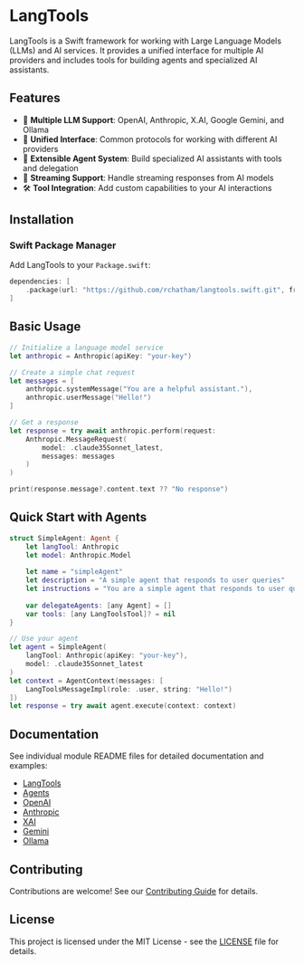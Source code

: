 # LangTools

LangTools is a Swift framework for working with Large Language Models (LLMs) and AI services. It provides a unified interface for multiple AI providers and includes tools for building agents and specialized AI assistants.

## Features

- 🤖 **Multiple LLM Support**: OpenAI, Anthropic, X.AI, Google Gemini, and Ollama
- 🔧 **Unified Interface**: Common protocols for working with different AI providers
- 🤝 **Extensible Agent System**: Build specialized AI assistants with tools and delegation
- 📝 **Streaming Support**: Handle streaming responses from AI models
- 🛠️ **Tool Integration**: Add custom capabilities to your AI interactions

## Installation

### Swift Package Manager

Add LangTools to your `Package.swift`:

```swift
dependencies: [
    .package(url: "https://github.com/rchatham/langtools.swift.git", from: "0.1.0")
]
```

## Basic Usage

```swift
// Initialize a language model service
let anthropic = Anthropic(apiKey: "your-key")

// Create a simple chat request
let messages = [
    anthropic.systemMessage("You are a helpful assistant."),
    anthropic.userMessage("Hello!")
]

// Get a response
let response = try await anthropic.perform(request: 
    Anthropic.MessageRequest(
        model: .claude35Sonnet_latest,
        messages: messages
    )
)

print(response.message?.content.text ?? "No response")
```

## Quick Start with Agents

```swift
struct SimpleAgent: Agent {
    let langTool: Anthropic
    let model: Anthropic.Model
    
    let name = "simpleAgent"
    let description = "A simple agent that responds to user queries"
    let instructions = "You are a simple agent that responds to user queries."
    
    var delegateAgents: [any Agent] = []
    var tools: [any LangToolsTool]? = nil
}

// Use your agent
let agent = SimpleAgent(
    langTool: Anthropic(apiKey: "your-key"), 
    model: .claude35Sonnet_latest
)
let context = AgentContext(messages: [
    LangToolsMessageImpl(role: .user, string: "Hello!")
])
let response = try await agent.execute(context: context)
```

## Documentation

See individual module README files for detailed documentation and examples:

- [LangTools](Sources/LangTools/README.md)
- [Agents](Sources/Agents/README.md)
- [OpenAI](Sources/OpenAI/README.md)
- [Anthropic](Sources/Anthropic/README.md)
- [XAI](Sources/XAI/README.md)
- [Gemini](Sources/Gemini/README.md)
- [Ollama](Sources/Ollama/README.md)

## Contributing

Contributions are welcome! See our [Contributing Guide](CONTRIBUTING.md) for details.

## License

This project is licensed under the MIT License - see the [LICENSE](LICENSE) file for details.
